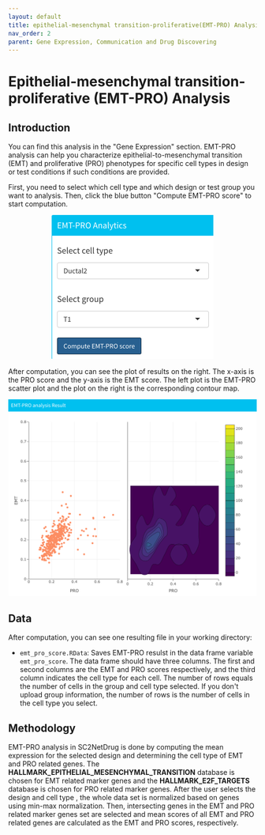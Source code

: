 ```yaml
---
layout: default
title: epithelial-mesenchymal transition-proliferative(EMT-PRO) Analysis
nav_order: 2
parent: Gene Expression, Communication and Drug Discovering
---
```


# Epithelial-mesenchymal transition-proliferative (EMT-PRO) Analysis

## Introduction

You can find this analysis in the "Gene Expression" section. EMT-PRO analysis can help you characterize epithelial-to-mesenchymal transition (EMT) and proliferative (PRO) phenotypes for specific cell types in design or test conditions if such conditions are provided.  

First, you need to select which cell type and which design or test group you want to analysis. Then, click the blue button "Compute EMT-PRO score" to start computation.

<p align="center"><img src="pic/emt-proAnalysis.png" alt="emt-proAnalysis" style="zoom:50%;" /></p>

After computation, you can see the plot of results on the right. The x-axis is the PRO score and the y-axis is the EMT score. The left plot is the EMT-PRO scatter plot and the plot on the right is the corresponding contour map.

<p align="center"><img src="pic/emt-pro.png" alt="emt-pro" style="zoom:67%;" /></p>

## Data

After computation, you can see one resulting file in your working directory:

* `emt_pro_score.RData`: Saves EMT-PRO resulst in the data frame variable `emt_pro_score`. The data frame should have three columns. The first and second columns are the EMT and PRO scores respectively, and the third column indicates the cell type for each cell. The number of rows equals the number of cells in the group and cell type selected. If you don't upload group information, the number of rows is the number of cells in the cell type you select.

## Methodology

EMT-PRO analysis in SC2NetDrug is done by computing the mean expression for the selected design and determining the cell type of EMT and PRO related genes. The **HALLMARK_EPITHELIAL_MESENCHYMAL_TRANSITION** database is chosen for EMT related marker genes and the **HALLMARK_E2F_TARGETS** database is chosen for PRO related marker genes. After the user selects the design and cell type , the whole data set is normalized based on genes using min-max normalization. Then, intersecting genes in the EMT and PRO related marker genes set are selected and mean scores of all EMT and PRO related genes are calculated as the EMT and PRO scores, respectively.